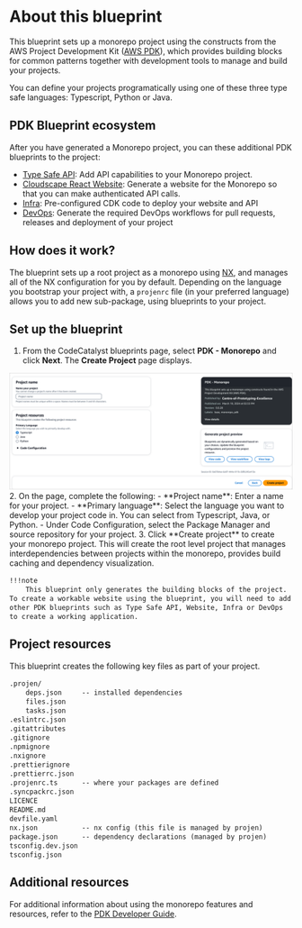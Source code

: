 # About this blueprint

This blueprint sets up a monorepo project using the constructs from the AWS Project Development Kit ([AWS PDK](https://aws.github.io/aws-pdk/)), which provides building blocks for common patterns together with development tools to manage and build your projects.

You can define your projects programatically using one of these three type safe languages: Typescript, Python or Java.

## PDK Blueprint ecosystem

After you have generated a Monorepo project, you can these additional PDK blueprints to the project:
- [Type Safe API](/blueprints/type-safe-api/README.md): Add API capabilities to your Monorepo project.
- [Cloudscape React Website](/blueprints/cloudscape-react-website/README.md): Generate a website for the Monorepo so that you can make authenticated API calls.
- [Infra](/blueprints/infra/README.md): Pre-configured CDK code to deploy your website and API
- [DevOps](/blueprints/devops/README.md): Generate the required DevOps workflows for pull requests, releases and deployment of your project

## How does it work?

The blueprint sets up a root project as a monorepo using [NX](https://nx.dev/getting-started/intro), and manages all of the NX configuration for you by default. Depending on the language you bootstrap your project with, a `projenrc` file (in your preferred language) allows you to add new sub-package, using blueprints to your project.

## Set up the blueprint

1. From the CodeCatalyst blueprints page, select **PDK - Monorepo** and click **Next**. The **Create Project** page displays.
<img src="assets/images/monorepo-blueprint.png"/>
2. On the page, complete the following:
    - **Project name**: Enter a name for your project.
    - **Primary language**: Select the language you want to develop your project code in. You can select from Typescript, Java, or Python.
    - Under Code Configuration, select the Package Manager and source repository for your project.
3. Click **Create project** to create your monorepo project. This will create the root level project that manages interdependencies between projects within the monorepo, provides build caching and dependency visualization.

    !!!note
        This blueprint only generates the building blocks of the project. To create a workable website using the blueprint, you will need to add other PDK blueprints such as Type Safe API, Website, Infra or DevOps to create a working application.

## Project resources

This blueprint creates the following key files as part of your project.

```text
.projen/   
    deps.json     -- installed dependencies
    files.json    
    tasks.json    
.eslintrc.json    
.gitattributes    
.gitignore        
.npmignore        
.nxignore         
.prettierignore   
.prettierrc.json  
.projenrc.ts      -- where your packages are defined
.syncpackrc.json  
LICENCE           
README.md         
devfile.yaml      
nx.json           -- nx config (this file is managed by projen)
package.json      -- dependency declarations (managed by projen)
tsconfig.dev.json 
tsconfig.json
```

## Additional resources

For additional information about using the monorepo features and resources, refer to the [PDK Developer Guide](https://aws.github.io/aws-pdk/developer_guides/monorepo/index.html).